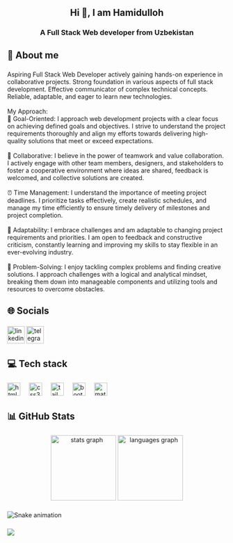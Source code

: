 <h2 align="center">Hi 👋, I am Hamidulloh</h2>

###

<h3 align="center">A Full Stack Web developer from Uzbekistan</h3>

###

<h2 align="left">💫 About me</h2>

###

<p align="left">Aspiring Full Stack Web Developer actively gaining hands-on experience in collaborative projects. Strong foundation in various aspects of full stack development. Effective communicator of complex technical concepts. Reliable, adaptable, and eager to learn new technologies.<br><br>My Approach:<br>🎯 Goal-Oriented: I approach web development projects with a clear focus on achieving defined goals and objectives. I strive to understand the project requirements thoroughly and align my efforts towards delivering high-quality solutions that meet or exceed expectations.<br><br>🤝 Collaborative: I believe in the power of teamwork and value collaboration. I actively engage with other team members, designers, and stakeholders to foster a cooperative environment where ideas are shared, feedback is welcomed, and collective solutions are created.<br><br>⏰ Time Management: I understand the importance of meeting project deadlines. I prioritize tasks effectively, create realistic schedules, and manage my time efficiently to ensure timely delivery of milestones and project completion.<br><br>🔄 Adaptability: I embrace challenges and am adaptable to changing project requirements and priorities. I am open to feedback and constructive criticism, constantly learning and improving my skills to stay flexible in an ever-evolving industry.<br><br>🔧 Problem-Solving: I enjoy tackling complex problems and finding creative solutions. I approach challenges with a logical and analytical mindset, breaking them down into manageable components and utilizing tools and resources to overcome obstacles.</p>

###

<h2 align="left">🌐 Socials</h2>

###

<div align="left">
  <img src="https://img.shields.io/static/v1?message=LinkedIn&logo=linkedin&label=&color=0077B5&logoColor=white&labelColor=&style=for-the-badge" height="40" alt="linkedin logo"  />
  <img src="https://img.shields.io/static/v1?message=Telegram&logo=telegram&label=&color=2CA5E0&logoColor=white&labelColor=&style=for-the-badge" height="40" alt="telegram logo"  />
</div>

###

<h2 align="left">💻 Tech stack</h2>

###

<div align="left">
  <img src="https://img.shields.io/badge/HTML5-E34F26?logo=html5&logoColor=white&style=for-the-badge" height="30" alt="html5 logo"  />
  <img width="12" />
  <img src="https://img.shields.io/badge/CSS3-1572B6?logo=css3&logoColor=white&style=for-the-badge" height="30" alt="css3 logo"  />
  <img width="12" />
  <img src="https://img.shields.io/badge/Tailwind CSS-06B6D4?logo=tailwindcss&logoColor=black&style=for-the-badge" height="30" alt="tailwindcss logo"  />
  <img width="12" />
  <img src="https://img.shields.io/badge/Bootstrap-7952B3?logo=bootstrap&logoColor=white&style=for-the-badge" height="30" alt="bootstrap logo"  />
  <img width="12" />
  <img src="https://img.shields.io/badge/MUI-007FFF?logo=mui&logoColor=white&style=for-the-badge" height="30" alt="materialui logo"  />
</div>

###

<h2 align="left">📊 GitHub Stats</h2>

###

<div align="center">
  <img src="https://github-readme-stats.vercel.app/api?username=ahros-code&hide_title=false&hide_rank=false&show_icons=true&include_all_commits=true&count_private=true&disable_animations=false&theme=dracula&locale=en&hide_border=false&order=1" height="150" alt="stats graph"  />
  <img src="https://github-readme-stats.vercel.app/api/top-langs?username=ahros-code&locale=en&hide_title=false&layout=compact&card_width=320&langs_count=5&theme=dracula&hide_border=false&order=2" height="150" alt="languages graph"  />
</div>

###

<img src="https://raw.githubusercontent.com/ahros-code/ahros-code/output/snake.svg" alt="Snake animation" />

###

<img align="left" src="https://visitor-badge.laobi.icu/badge?page_id=ahros-code.ahros-code&left_color=maroon&left_text=Profile%20views"  />

###

